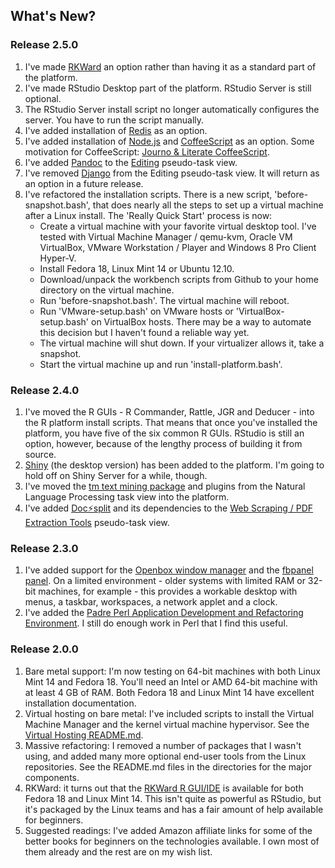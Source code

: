 ## What's New?

### Release 2.5.0
1. I've made [RKWard](http://rkward.sourceforge.net/) an option rather than having it as a standard part of the platform.
1. I've made RStudio Desktop part of the platform. RStudio Server is still optional.
1. The RStudio Server install script no longer automatically configures the server. You have to run the script manually.
1. I've added installation of [Redis](http://redis.io/) as an option.
1. I've added installation of [Node.js](http://nodejs.org/) and [CoffeeScript](http://coffeescript.org/) as an option. Some motivation for CoffeeScript: [Journo & Literate CoffeeScript](http://ashkenas.com/literate-coffeescript/).
1. I've added [Pandoc](http://www.johnmacfarlane.net/pandoc/) to the [Editing](https://github.com/znmeb/Computational-Journalism-Publishers-Workbench/blob/master/Editing/README.md) pseudo-task view.
1. I've removed [Django](https://www.djangoproject.com/) from the Editing pseudo-task view. It will return as an option in a future release.
1. I've refactored the installation scripts. There is a new script, 'before-snapshot.bash', that does nearly all the steps to set up a virtual machine after a Linux install. The 'Really Quick Start' process is now:
	* Create a virtual machine with your favorite virtual desktop tool. I've tested with Virtual Machine Manager / qemu-kvm, Oracle VM VirtualBox, VMware Workstation / Player and Windows 8 Pro Client Hyper-V.
	* Install Fedora 18, Linux Mint 14 or Ubuntu 12.10.
	* Download/unpack the workbench scripts from Github to your home directory on the virtual machine.
	* Run 'before-snapshot.bash'. The virtual machine will reboot.
	* Run 'VMware-setup.bash' on VMware hosts or 'VirtualBox-setup.bash' on VirtualBox hosts. There may be a way to automate this decision but I haven't found a reliable way yet.
	* The virtual machine will shut down. If your virtualizer allows it, take a snapshot.
	* Start the virtual machine up and run 'install-platform.bash'.

### Release 2.4.0
1. I've moved the R GUIs - R Commander, Rattle, JGR and Deducer - into the R platform install scripts. That means that once you've installed the platform, you have five of the six common R GUIs. RStudio is still an option, however, because of the lengthy process of building it from source.
1. [Shiny](http://www.rstudio.com/shiny/) (the desktop version) has been added to the platform. I'm going to hold off on Shiny Server for a while, though.
1. I've moved the [tm text mining package](http://cran.r-project.org/web/packages/tm/index.html) and plugins from the Natural Language Processing task view into the platform.
1. I've added [Doc⚡split](http://documentcloud.github.com/docsplit/) and its dependencies to the [Web Scraping / PDF Extraction Tools](https://github.com/znmeb/Computational-Journalism-Publishers-Workbench/blob/master/ScrapingTools/README.md) pseudo-task view.

### Release 2.3.0
1. I've added support for the [Openbox window manager](http://openbox.org/) and the [fbpanel panel](http://fbpanel.sourceforge.net/). On a limited environment - older systems with limited RAM or 32-bit machines, for example - this provides a workable desktop with menus, a taskbar, workspaces, a network applet and a clock.
1. I've added the [Padre Perl Application Development and Refactoring Environment](http://padre.perlide.org/). I still do enough work in Perl that I find this useful.

### Release 2.0.0
1. Bare metal support: I'm now testing on 64-bit machines with both Linux Mint 14 and Fedora 18. You'll need an Intel or AMD 64-bit machine with at least 4 GB of RAM. Both Fedora 18 and Linux Mint 14 have excellent installation documentation.
1. Virtual hosting on bare metal: I've included scripts to install the Virtual Machine Manager and the kernel virtual machine hypervisor. See the [Virtual Hosting README.md](https://github.com/znmeb/Computational-Journalism-Publishers-Workbench/blob/master/VirtualHosting/README.md).
1. Massive refactoring: I removed a number of packages that I wasn't using, and added many more optional end-user tools from the Linux repositories. See the README.md files in the directories for the major components.
1. RKWard: it turns out that the [RKWard R GUI/IDE](http://rkward.sourceforge.net/) is available for both Fedora 18 and Linux Mint 14. This isn't quite as powerful as RStudio, but it's packaged by the Linux teams and has a fair amount of help available for beginners.
1. Suggested readings: I've added Amazon affiliate links for some of the better books for beginners on the technologies available. I own most of them already and the rest are on my wish list.
